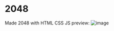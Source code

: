 # 2048
Made 2048 with HTML CSS JS
preview:
![image](https://github.com/KhoiKodeKK/2048/assets/125990450/62e392c5-a1a8-4726-ad33-8494790f3578)
